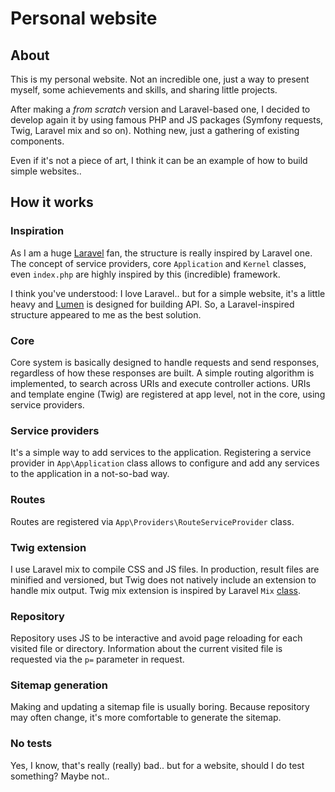 # Personal website

## About
This is my personal website. Not an incredible one, just a way to present myself, some achievements and skills, and
sharing little projects.

After making a _from scratch_ version and Laravel-based one, I decided to develop again it by using famous PHP and JS
packages (Symfony requests, Twig, Laravel mix and so on). Nothing new, just a gathering of existing components.

Even if it's not a piece of art, I think it can be an example of how to build simple websites..

## How it works
### Inspiration
As I am a huge  [Laravel](https://laravel.com/) fan, the structure is really inspired by Laravel one. The concept of
service providers, core `Application` and `Kernel` classes, even `index.php` are highly inspired by this (incredible)
framework.

I think you've understood: I love Laravel.. but for a simple website, it's a little heavy and
[Lumen](https://lumen.laravel.com/) is designed for building API. So, a Laravel-inspired structure appeared to me as the
best solution.

### Core
Core system is basically designed to handle requests and send responses, regardless of how these responses are built. A
simple routing algorithm is implemented, to search across URIs and execute controller actions. URIs and template engine
(Twig) are registered at app level, not in the core, using service providers.

### Service providers
It's a simple way to add services to the application. Registering a service provider in `App\Application` class allows
to configure and add any services to the application in a not-so-bad way.

### Routes
Routes are registered via `App\Providers\RouteServiceProvider` class.

### Twig extension
I use Laravel mix to compile CSS and JS files. In production, result files are minified and versioned, but Twig does not
natively include an extension to handle mix output. Twig mix extension is inspired by Laravel `Mix` 
[class](https://github.com/laravel/framework/blob/master/src/Illuminate/Foundation/Mix.php).

### Repository
Repository uses JS to be interactive and avoid page reloading for each visited file or directory. Information about the
current visited file is requested via the `p=` parameter in request.

### Sitemap generation
Making and updating a sitemap file is usually boring. Because repository may often change, it's more comfortable to
generate the sitemap.

### No tests
Yes, I know, that's really (really) bad.. but for a website, should I do test something? Maybe not..
